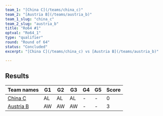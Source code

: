 ```yaml
---
team_1: "[China C](/teams/china_c)"
team_2: "[Austria B](/teams/austria_b)"
team_1_slug: "china_c"
team_2_slug: "austria_b"
title: "Ro64 #1"
optval: "Ro64_1"
type: "qualifier"
round: "Round of 64"
status: "Concluded"
excerpt: "[China C](/teams/china_c) vs [Austria B](/teams/austria_b)"

---
```

## Results

| Team names | G1 | G2 | G3 | G4 | G5 | Score |
| -- | -- | -- | -- | -- | -- | -- |
| [China C](/teams/china_c) | AL | AL | AL | - | - | 0 |
| [Austria B](/teams/austria_b) | AW | AW | AW | - | - | 3 |

